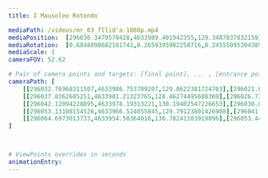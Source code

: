 ```yaml
---
title: I Mausoleo Rotondo

mediaPath: /videos/mr_03_fllid'a-1080p.mp4
mediaPosition:  [296030.3479579428,4633989.401942355,129.3487837832159]
mediaRotation:  [0.6848898682181741,0.2659395982258716,0.2455509520438992,0.6323817901061737]
mediaScale: 1
cameraFOV: 52.62

# Pair of camera points and targets: [final point], ... , [entrance point]
cameraPath: [
    [[296032.76968311507,4633986.753709207,129.0622381724703],[296021.6701094088,4633998.891444466,130.37557222172103]],
    [[296037.8362685251,4633981.21323765,128.46274495688309],[296026.7366948198,4633993.3509729095,129.77607900603635]],
    [[296042.12094228895,4633978.19313221,130.19402547226653],[296030.80101433786,4633990.190537568,130.60814602951748]],
    [[296053.13108154526,4633966.524055845,129.79123801426908],[296041.8111535942,4633978.521461204,130.20535857152004]],
    [[296064.6973013733,4633954.50364016,136.78241103919896],[296053.4432303969,4633966.14433475,133.60591675844748]]
]



# ViewPoints overrides in seconds
animationEntry:
---
```

